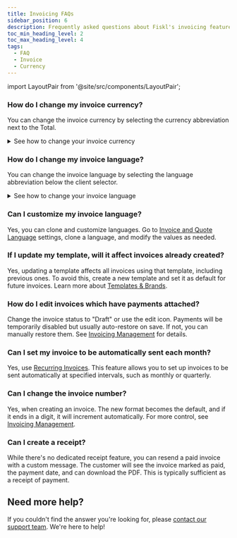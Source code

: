 ```yaml
---
title: Invoicing FAQs
sidebar_position: 6
description: Frequently asked questions about Fiskl's invoicing features
toc_min_heading_level: 2
toc_max_heading_level: 4
tags:
  - FAQ
  - Invoice
  - Currency
---
```


import LayoutPair from '@site/src/components/LayoutPair';

### How do I change my invoice currency?

You can change the invoice currency by selecting the currency abbreviation next to the Total.

<details>
<summary>See how to change your invoice currency</summary>
 <LayoutPair imageUrl="https://demo.fiskl.com/e/cm0b8rv8k0001l30cz0nurfac/tour/" useExpander={false}>

#### Within the invoice
1. Create or edit an invoice
2. Select your client
3. Choose the currency (Currency abbreviation next to the **Total**)
4. Select the currency you want

#### Client default
1. You can set a default currency on your [Client](../Core-Features/Clients-Vendors/clients) profile
2. Selecting a client with a different currency will automatically change your invoice currency
 </LayoutPair>
</details>

### How do I change my invoice language?

You can change the invoice language by selecting the language abbreviation below the client selector.

<details>
<summary>See how to change your invoice language</summary>
 <LayoutPair imageUrl="https://demo.fiskl.com/e/cm0baxqmm0021l10cu4ejme9i/tour" useExpander={false}>

#### Within the invoice
1. Create or edit an invoice
2. Select the language symbol near the client selector
3. Choose the desired language

#### Language default
1. You can set a default language in your [Invoice and Quote](../Settings-Configurations/invoice-and-quote-settings.md) settings
2. You can also customize your languages
 </LayoutPair>
</details>

### Can I customize my invoice language?

Yes, you can clone and customize languages. Go to [Invoice and Quote Language](../Settings-Configurations/invoice-and-quote-settings#custom-language-cloning) settings, clone a language, and modify the values as needed.

### If I update my template, will it affect invoices already created?

Yes, updating a template affects all invoices using that template, including previous ones. To avoid this, create a new template and set it as default for future invoices. Learn more about [Templates & Brands](../Settings-Configurations/templates-and-brands).

### How do I edit invoices which have payments attached?

Change the invoice status to "Draft" or use the edit icon. Payments will be temporarily disabled but usually auto-restore on save. If not, you can manually restore them. See [Invoicing Management](../Core-Features/Invoicing/invoice-management) for details.

### Can I set my invoice to be automatically sent each month?

Yes, use [Recurring Invoices](../Core-Features/Invoicing/Recurring%20Invoices/creating-recurring-invoices). This feature allows you to set up invoices to be sent automatically at specified intervals, such as monthly or quarterly.

### Can I change the invoice number?

Yes, when creating an invoice. The new format becomes the default, and if it ends in a digit, it will increment automatically. For more control, see [Invoicing Management](../Core-Features/Invoicing/invoice-management).

### Can I create a receipt?

While there's no dedicated receipt feature, you can resend a paid invoice with a custom message. The customer will see the invoice marked as paid, the payment date, and can download the PDF. This is typically sufficient as a receipt of payment.

## Need more help?

If you couldn't find the answer you're looking for, please [contact our support team](mailto:support@fiskl.com). We're here to help!